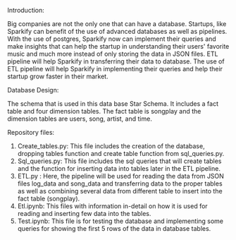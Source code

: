 Introduction:

Big companies are not the only one that can have a database. Startups, 
like Sparkify can benefit of the use of advanced databases as well as pipelines.
With the use of postgres, Sparkify now can implement their queries and make insights
that can help the startup in understanding their users' favorite music and much more
instead of only storing the data in JSON files.
ETL pipeline will help Sparkify in transferring their data to database. The use of ETL 
pipeline will help Sparkify in implementing their queries and help their startup grow
faster in their market. 

Database Design:

The schema that is used in this data base Star Schema. It includes a fact table and four dimension tables.
The fact table is songplay and the dimension tables are users, song, artist, and time.


Repository files:
1.	Create_tables.py: 
This file includes the creation of the database, dropping tables function and create table function from sql_queries.py.
2.	Sql_queries.py:
This file includes the sql queries that will create tables and the function for inserting data into tables later in the ETL pipeline.
3.	ETL.py : 
Here, the pipeline will be used for reading the data from JSON files log_data and song_data and transferring data to the proper tables as well as combining several data from different table to insert into the fact table (songplay).
4.	Etl.ipynb: 
This files with information in-detail on how it is used for reading and inserting few data into the tables.
5.	Test.ipynb: 
This file is for testing the database and implementing some queries for showing the first 5 rows of the data in database tables.
